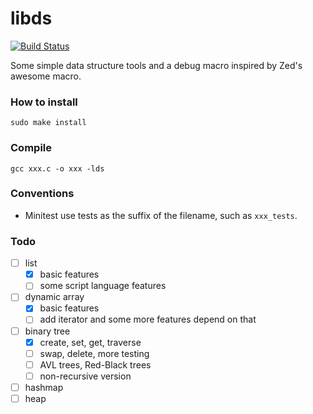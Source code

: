 # libds

[![Build Status](https://travis-ci.org/chichunchen/libds.svg?branch=master)](https://travis-ci.org/chichunchen/libds)

Some simple data structure tools and a debug macro inspired by Zed's awesome macro.

### How to install
    sudo make install

### Compile
    gcc xxx.c -o xxx -lds

### Conventions

- Minitest use tests as the suffix of the filename, such as `xxx_tests`.

### Todo

- [ ] list
    - [x] basic features
    - [ ] some script language features
- [ ] dynamic array
    - [x] basic features
    - [ ] add iterator and some more features depend on that
- [ ] binary tree
    - [x] create, set, get, traverse
    - [ ] swap, delete, more testing
    - [ ] AVL trees, Red-Black trees
    - [ ] non-recursive version
- [ ] hashmap
- [ ] heap
